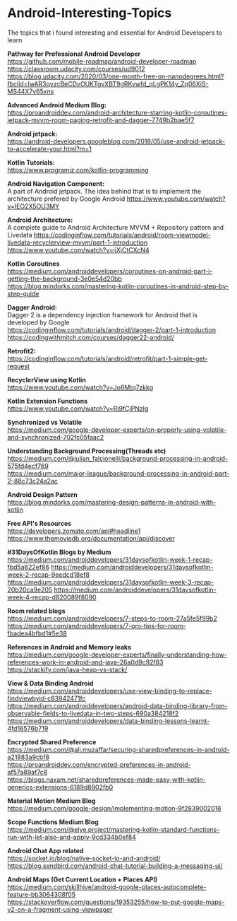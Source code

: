 # Android-Interesting-Topics
The topics that i found interesting and essential for Android Developers to learn

**Pathway for Professional Android Developer** <br/>
https://github.com/mobile-roadmap/android-developer-roadmap<br/>
 https://classroom.udacity.com/courses/ud9012<br/>
 https://blog.udacity.com/2020/03/one-month-free-on-nanodegrees.html?fbclid=IwAR3qvzcBeCDvOUKTgvXBT9gRKvwfd_qLgPK14y_Zq06XiS-MS44X7v65xns

**Advanced Android Medium Blog:** <br/>
https://proandroiddev.com/android-architecture-starring-kotlin-coroutines-jetpack-mvvm-room-paging-retrofit-and-dagger-7749b2bae5f7

**Android jetpack:** <br/>
https://android-developers.googleblog.com/2018/05/use-android-jetpack-to-accelerate-your.html?m=1

**Kotlin Tutorials:** <br/>
https://www.programiz.com/kotlin-programming

**Android Navigation Component:** <br/>
A part of Android jetpack. The idea behind that is to implement the architecture prefered by Google Android
https://www.youtube.com/watch?v=IEO2X5OU3MY

**Android Architecture:** <br/>
A complete guide to Android Architecture MVVM + Repository pattern and Livedata 
 https://codinginflow.com/tutorials/android/room-viewmodel-livedata-recyclerview-mvvm/part-1-introduction
 https://www.youtube.com/watch?v=ijXjCtCXcN4

**Kotlin Coroutines** <br/>
https://medium.com/androiddevelopers/coroutines-on-android-part-i-getting-the-background-3e0e54d20bb <br/>
https://blog.mindorks.com/mastering-kotlin-coroutines-in-android-step-by-step-guide

**Dagger Android:** <br/>
Dagger 2 is a dependency injection framework for Android that is developed by Google <br/>
https://codinginflow.com/tutorials/android/dagger-2/part-1-introduction <br/>
https://codingwithmitch.com/courses/dagger22-android/

**Retrofit2:** <br/>
https://codinginflow.com/tutorials/android/retrofit/part-1-simple-get-request

**RecyclerView using Kotlin** <br/>
https://www.youtube.com/watch?v=Jo6Mtq7zkkg

**Kotlin Extension Functions** <br/>
https://www.youtube.com/watch?v=Ri9fCjPNzIg

**Synchronized vs Volatile** <br/>
https://medium.com/google-developer-experts/on-properly-using-volatile-and-synchronized-702fc05faac2

**Understanding Background Processing(Threads etc)** <br/>
https://medium.com/@julian_falcionelli/background-processing-in-android-575fd4ecf769 <br/>
https://medium.com/major-league/background-processing-in-android-part-2-88c73c24a2ac

**Android Design Pattern** <br/>
https://blog.mindorks.com/mastering-design-patterns-in-android-with-kotlin

**Free API's Resources** <br/>
https://developers.zomato.com/api#headline1 <br/>
https://www.themoviedb.org/documentation/api/discover

**#31DaysOfKotlin Blogs by Medium** <br/>
https://medium.com/androiddevelopers/31daysofkotlin-week-1-recap-fbd5a622ef86
https://medium.com/androiddevelopers/31daysofkotlin-week-2-recap-9eedcd18ef8
https://medium.com/androiddevelopers/31daysofkotlin-week-3-recap-20b20ca9e205
https://medium.com/androiddevelopers/31daysofkotlin-week-4-recap-d820089f8090

**Room related blogs** <br/>
https://medium.com/androiddevelopers/7-steps-to-room-27a5fe5f99b2 <br/>
https://medium.com/androiddevelopers/7-pro-tips-for-room-fbadea4bfbd1#5e38

**References in Android and Memory leaks** <br/>
https://medium.com/google-developer-experts/finally-understanding-how-references-work-in-android-and-java-26a0d9c92f83 <br/>
https://stackify.com/java-heap-vs-stack/

**View & Data Binding Android** <br/>
https://medium.com/androiddevelopers/use-view-binding-to-replace-findviewbyid-c83942471fc <br/>
https://medium.com/androiddevelopers/android-data-binding-library-from-observable-fields-to-livedata-in-two-steps-690a384218f2 <br/>
https://medium.com/androiddevelopers/data-binding-lessons-learnt-4fd16576b719

**Encrypted Shared Preference** <br/>
https://medium.com/@ali.muzaffar/securing-sharedpreferences-in-android-a21883a9cbf8<br/>
https://proandroiddev.com/encrypted-preferences-in-android-af57a89af7c8 <br/>
https://blogs.naxam.net/sharedpreferences-made-easy-with-kotlin-generics-extensions-6189d8902fb0

**Material Motion Medium Blog** <br/>
https://medium.com/google-design/implementing-motion-9f2839002016

**Scope Functions Medium Blog** <br/>
https://medium.com/@elye.project/mastering-kotlin-standard-functions-run-with-let-also-and-apply-9cd334b0ef84

**Android Chat App related** <br/>
https://socket.io/blog/native-socket-io-and-android/<br/>
https://blog.sendbird.com/android-chat-tutorial-building-a-messaging-ui/

**Android Maps (Get Current Location + Places API)** <br/>
https://medium.com/skillhive/android-google-places-autocomplete-feature-bb3064308f05 <br/>
 https://stackoverflow.com/questions/19353255/how-to-put-google-maps-v2-on-a-fragment-using-viewpager

